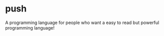 # push
A programming language for people who want a easy to read but powerful programming language!
